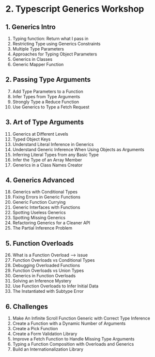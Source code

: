 # 2. Typescript Generics Workshop

## 1. Generics Intro

1. Typing function: Return what I pass in
2. Restricting Type using Generics Constraints
3. Multiple Type Parameters
4. Approaches for Typing Object Parameters
5. Generics in Classes
6. Generic Mapper Function

## 2. Passing Type Arguments

7. Add Type Parameters to a Function
8. Infer Types from Type Arguments
9. Strongly Type a Reduce Function
10. Use Generics to Type a Fetch Request

## 3. Art of Type Arguments

11. Generics at Different Levels
12. Typed Object Keys
13. Understand Literal Inference in Generics
14. Understand Generic Inference When Using Objects as Arguments
15. Inferring Literal Types from any Basic Type
16. Infer the Type of an Array Member
17. Generics in a Class Names Creator

## 4. Generics Advanced

18. Generics with Conditional Types
19. Fixing Errors in Generic Functions
20. Generic Function Currying
21. Generic Interfaces with Functions
22. Spotting Useless Generics
23. Spotting Missing Generics
24. Refactoring Generics for a Cleaner API
25. The Partial Inference Problem

## 5. Function Overloads

26. What is a Function Overload --> issue
27. Function Overloads vs Conditional Types
28. Debugging Overloaded Functions
29. Function Overloads vs Union Types
30. Generics in Function Overloads
31. Solving an Inference Mystery
32. Use Function Overloads to Infer Initial Data
33. The Instantiated with Subtype Error

## 6. Challenges

1. Make An Infinite Scroll Function Generic with Correct Type Inference
2. Create a Function with a Dynamic Number of Arguments
3. Create a Pick Function
4. Create a Form Validation Library
5. Improve a Fetch Function to Handle Missing Type Arguments
6. Typing a Function Composition with Overloads and Generics
7. Build an Internationalization Library
